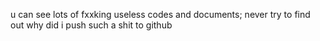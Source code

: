 u can see lots of fxxking useless codes and documents;
never try to find out why did i push such a shit to github


<!--START_SECTION:waka--> <!--END_SECTION:waka-->
